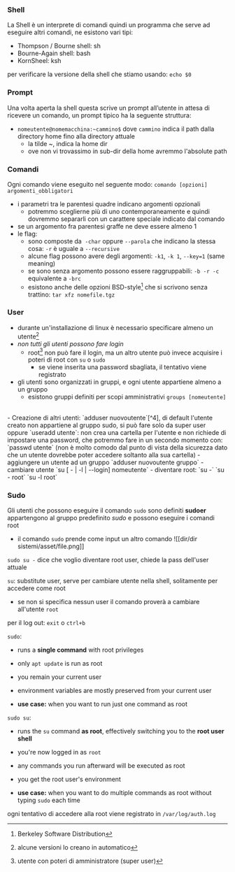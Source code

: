 ### Shell
La Shell è un interprete di comandi quindi un programma che serve ad eseguire altri comandi, ne esistono vari tipi:
- Thompson / Bourne shell: sh
- Bourne-Again shell: bash
- KornSheel: ksh

per verificare la versione della shell che stiamo usando: `echo $0`

### Prompt
Una volta aperta la shell questa scrive un prompt all’utente in attesa di ricevere un comando, un prompt tipico ha la seguente struttura:

- `nomeutente@nomemacchina:~cammino$`
	dove `cammino` indica il path dalla directory home fino alla directory attuale
	- la tilde ~, indica la home dir
	- ove non vi trovassimo in sub-dir della home avremmo l'absolute path

### Comandi
Ogni comando viene eseguito nel seguente modo: `comando [opzioni] argomenti_obbligatori`

- i parametri tra le parentesi quadre indicano argomenti opzionali
	- potremmo sceglierne più di uno contemporaneamente e quindi dovremmo separarli con un carattere speciale indicato dal comando
- se un argomento fra parentesi graffe ne deve essere almeno 1
- le flag:
	- sono composte da  `-char` oppure `--parola` che indicano la stessa cosa: `-r` è uguale a `--recursive`
	- alcune flag possono avere degli argomenti: `-k1`, `-k 1`, `--key=1` (same meaning)
	- se sono senza argomento possono essere raggruppabili: `-b -r -c` equivalente a `-brc`
	- esistono anche delle opzioni BSD-style[^1] che si scrivono senza trattino: `tar xfz nomefile.tgz`

[^1]: Berkeley Software Distribution

### User
- durante un'installazione di linux è necessario specificare almeno un utente[^2]
- _non tutti gli utenti possono fare login_
	- root[^3] non può fare il login, ma un altro utente può invece acquisire i poteri di root con `su` o `sudo`
		- se viene inserita una password sbagliata, il tentativo viene registrato
- gli utenti sono organizzati in gruppi, e ogni utente appartiene almeno a un gruppo
	- esistono gruppi definiti per scopi amministrativi `groups [nomeutente]`
<br>
- Creazione di altri utenti:
	 `adduser nuovoutente`[^4], di default l'utente creato non appartiene al gruppo sudo, si può fare solo da super user
	 oppure `useradd utente`:
		 non crea una cartella per l'utente e non richiede di impostare una password, che potremmo fare in un secondo momento con: `passwd utente` (non è molto comodo dal punto di vista della sicurezza dato che un utente dovrebbe poter accedere soltanto alla sua cartella)
- aggiungere un utente ad un gruppo
	`adduser nuovoutente gruppo`
- cambiare utente
	`su [ - | -l | --login] nomeutente`
- diventare root:
	`su -`
	`su - root`
	`su -l root`


[^2]: alcune versioni lo creano in automatico

[^3]: utente con poteri di amministratore (super user)

### Sudo
Gli utenti che possono eseguire il comando `sudo` sono definiti **sudoer** appartengono al gruppo predefinito _sudo_ e possono eseguire i comandi root

- il comando `sudo` prende come input un altro comando
![[dir/dir sistemi/asset/file.png]]

`sudo su -` dice che voglio diventare root user, chiede la pass dell'user attuale

`su`: substitute user, serve per cambiare utente nella shell, solitamente per accedere come root
- se non si specifica nessun user il comando proverà a cambiare all'utente `root`

per il log out: `exit` o `ctrl+b` 

`sudo`:
- runs a **single command** with root privileges
- only `apt update` is run as root
- you remain your current user
- environment variables are mostly preserved from your current user

- **use case:** when you want to run just one command as root

`sudo su`:
- runs the `su` command **as root**, effectively switching you to the **root user shell**
- you're now logged in as `root`
- any commands you run afterward will be executed as root
- you get the root user's environment

- **use case:** when you want to do multiple commands as root without typing `sudo` each time

ogni tentativo di accedere alla root viene registrato in `/var/log/auth.log`

[^4]: primarily available on Debian-based systems